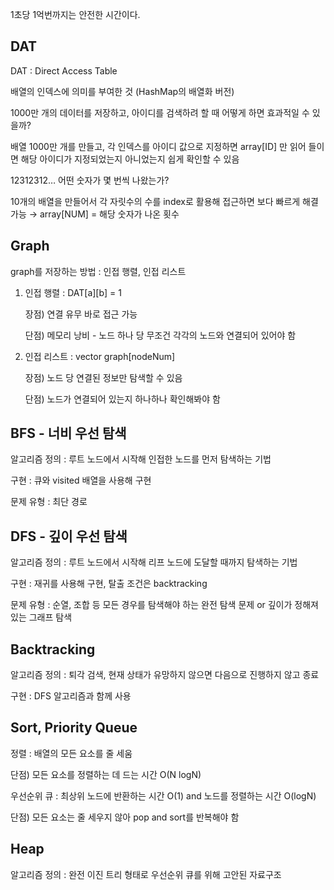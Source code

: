1초당 1억번까지는 안전한 시간이다.

## DAT

DAT : Direct Access Table

배열의 인덱스에 의미를 부여한 것 (HashMap의 배열화 버전)

1000만 개의 데이터를 저장하고, 아이디를 검색하려 할 때 어떻게 하면 효과적일 수 있을까?

배열 1000만 개를 만들고, 각 인덱스를 아이디 값으로 지정하면 array[ID] 만 읽어 들이면 해당 아이디가 지정되었는지 아니었는지 쉽게 확인할 수 있음

12312312… 어떤 숫자가 몇 번씩 나왔는가?

10개의 배열을 만들어서 각 자릿수의 수를 index로 활용해 접근하면 보다 빠르게 해결 가능 → array[NUM] = 해당 숫자가 나온 횟수

## Graph

graph를 저장하는 방법 : 인접 행렬, 인접 리스트

1. 인접 행렬 : DAT[a][b] = 1
    
    장점) 연결 유무 바로 접근 가능
    
    단점) 메모리 낭비 - 노드 하나 당 무조건 각각의 노드와 연결되어 있어야 함
    
2. 인접 리스트 : vector<int> graph[nodeNum]
    
    장점) 노드 당 연결된 정보만 탐색할 수 있음
    
    단점) 노드가 연결되어 있는지 하나하나 확인해봐야 함
    

## BFS - 너비 우선 탐색

알고리즘 정의 : 루트 노드에서 시작해 인접한 노드를 먼저 탐색하는 기법

구현 : 큐와 visited 배열을 사용해 구현

문제 유형 : 최단 경로

## DFS - 깊이 우선 탐색

알고리즘 정의 : 루트 노드에서 시작해 리프 노드에 도달할 때까지 탐색하는 기법

구현 : 재귀를 사용해 구현, 탈출 조건은 backtracking

문제 유형 : 순열, 조합 등 모든 경우를 탐색해야 하는 완전 탐색 문제 or 깊이가 정해져 있는 그래프 탐색

## Backtracking

알고리즘 정의 : 퇴각 검색, 현재 상태가 유망하지 않으면 다음으로 진행하지 않고 종료

구현 : DFS 알고리즘과 함께 사용

## Sort, Priority Queue

정렬 : 배열의 모든 요소를 줄 세움 

단점) 모든 요소를 정렬하는 데 드는 시간 O(N logN)

우선순위 큐 : 최상위 노드에 반환하는 시간 O(1) and 노드를 정렬하는 시간 O(logN)

단점) 모든 요소는 줄 세우지 않아 pop and sort를 반복해야 함

## Heap

알고리즘 정의 : 완전 이진 트리 형태로 우선순위 큐를 위해 고안된 자료구조
